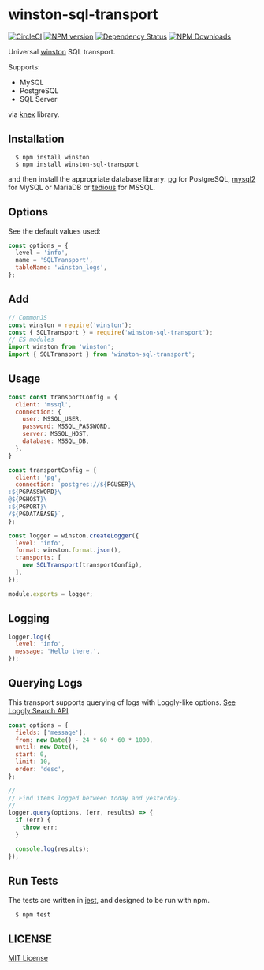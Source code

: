 # winston-sql-transport

[![CircleCI](https://circleci.com/gh/ofkindness/winston-sql-transport/tree/master.svg?style=svg)](https://circleci.com/gh/ofkindness/winston-sql-transport/tree/master)
[![NPM version](https://img.shields.io/npm/v/winston-sql-transport.svg)](https://npmjs.org/package/winston-sql-transport)
[![Dependency Status](https://david-dm.org/ofkindness/winston-sql-transport.svg?theme=shields.io)](https://david-dm.org/ofkindness/winston-sql-transport)
[![NPM Downloads](https://img.shields.io/npm/dm/winston-sql-transport.svg)](https://npmjs.org/package/winston-sql-transport)

Universal [winston](https://www.npmjs.com/package/winston) SQL transport.

Supports:

- MySQL
- PostgreSQL
- SQL Server

via [knex](https://knexjs.org/) library.

## Installation

```console
  $ npm install winston
  $ npm install winston-sql-transport
```

and then install the appropriate database library: [pg](https://github.com/brianc/node-postgres) for PostgreSQL, [mysql2](https://github.com/sidorares/node-mysql2) for MySQL or MariaDB or [tedious](https://github.com/tediousjs/tedious) for MSSQL.

## Options

See the default values used:

```js
const options = {
  level = 'info',
  name = 'SQLTransport',
  tableName: 'winston_logs',
};
```

## Add

```js
// CommonJS
const winston = require('winston');
const { SQLTransport } = require('winston-sql-transport');
// ES modules
import winston from 'winston';
import { SQLTransport } from 'winston-sql-transport';
```

## Usage

```js
const const transportConfig = {
  client: 'mssql',
  connection: {
    user: MSSQL_USER,
    password: MSSQL_PASSWORD,
    server: MSSQL_HOST,
    database: MSSQL_DB,
  },
}

const transportConfig = {
  client: 'pg',
  connection: `postgres://${PGUSER}\
:${PGPASSWORD}\
@${PGHOST}\
:${PGPORT}\
/${PGDATABASE}`,
};

const logger = winston.createLogger({
  level: 'info',
  format: winston.format.json(),
  transports: [
    new SQLTransport(transportConfig),
  ],
});

module.exports = logger;
```

## Logging

```js
logger.log({
  level: 'info',
  message: 'Hello there.',
});
```

## Querying Logs

This transport supports querying of logs with Loggly-like options. [See Loggly Search API](https://www.loggly.com/docs/api-retrieving-data/)

```js
const options = {
  fields: ['message'],
  from: new Date() - 24 * 60 * 60 * 1000,
  until: new Date(),
  start: 0,
  limit: 10,
  order: 'desc',
};

//
// Find items logged between today and yesterday.
//
logger.query(options, (err, results) => {
  if (err) {
    throw err;
  }

  console.log(results);
});
```

## Run Tests

The tests are written in [jest](https://jestjs.io/), and designed to be run with npm.

```bash
  $ npm test
```

## LICENSE

[MIT License](http://en.wikipedia.org/wiki/MIT_License)
